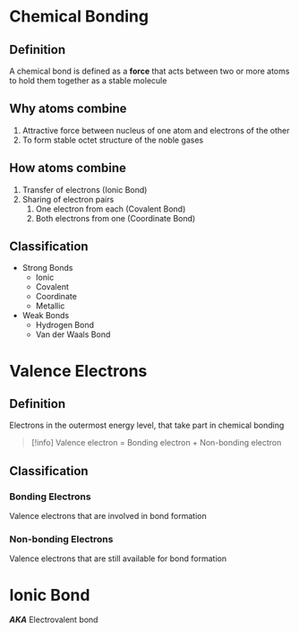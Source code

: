 # Chemical Bonding
## Definition
A chemical bond is defined as a **force** that acts between two
or more atoms to hold them together as a stable molecule
## Why atoms combine
1. Attractive force between nucleus of one atom and electrons of the other
2. To form stable octet structure of the noble gases
## How atoms combine
1. Transfer of electrons (Ionic Bond)
2. Sharing of electron pairs
	1. One electron from each (Covalent Bond)
	2. Both electrons from one (Coordinate Bond)
## Classification
- Strong Bonds
	- Ionic
	- Covalent
	- Coordinate
	- Metallic
- Weak Bonds
	- Hydrogen Bond
	- Van der Waals Bond

# Valence Electrons
## Definition
Electrons in the outermost energy level, that take part in chemical bonding
>[!info] Valence electron = Bonding electron + Non-bonding electron
## Classification
### Bonding Electrons
Valence electrons that are involved in bond formation
### Non-bonding Electrons
Valence electrons that are still available for bond formation
# Ionic Bond
***AKA*** Electrovalent bond

